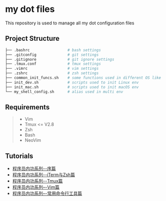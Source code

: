 # my dot files
This repository is used to manage all my dot configuration files
## Project Structure
``` bash
├── .bashrc                 # bash settings
├── .gitconfig              # git settings
├── .gitignore              # git ignore settings
├── .tmux.conf              # tmux settings
├── .vimrc                  # vim settings
├── .zshrc                  # zsh settings
├── common_init_funcs.sh    # some functions used in different OS like Linux and macOS
├── init_dev.sh             # scripts used to init Linux env
├── init_mac.sh             # scripts used to init macOS env
└── my_shell_config.sh      # alias used in multi env
```

## Requirements
>* Vim
>* Tmux <= V2.8
>* Zsh
>* Bash
>* NeoVim

## Tutorials

* [程序员内功系列--序篇](https://xiaozhou.net/learn-the-command-line-preface-2017-05-12.html)
* [程序员内功系列--iTerm与Zsh篇](https://xiaozhou.net/learn-the-command-line-iterm-and-zsh-2017-06-23.html)
* [程序员内功系列--Tmux篇](https://xiaozhou.net/learn-the-command-line-tmux-2018-04-27.html)
* [程序员内功系列–-Vim篇](https://xiaozhou.net/learn-the-command-line-preface-2017-05-12.html)  
* [程序员内功系列–-常用命令行工具篇](https://xiaozhou.net/learn-the-command-line-tools-md-2018-10-11.html)  


